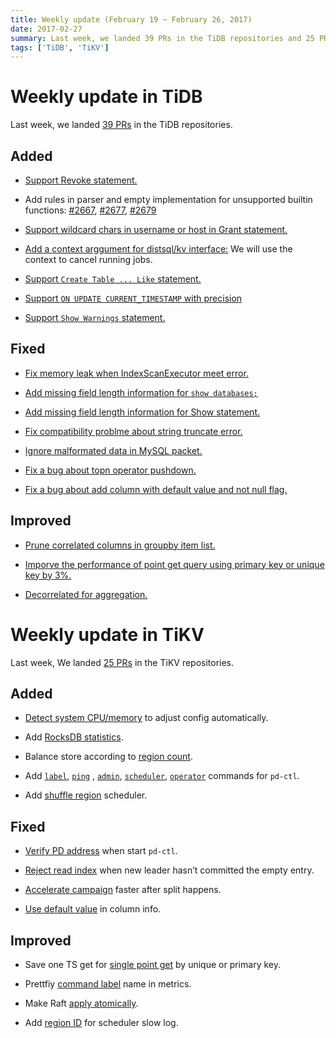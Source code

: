 ```yaml
---
title: Weekly update (February 19 ~ February 26, 2017)
date: 2017-02-27
summary: Last week, we landed 39 PRs in the TiDB repositories and 25 PRs in the TiKV repositories.
tags: ['TiDB', 'TiKV']
---
```


# Weekly update in TiDB

Last week, we landed [39 PRs](https://github.com/pingcap/tidb/pulls?utf8=%E2%9C%93&q=is%3Apr%20is%3Amerged%20merged%3A2017-02-19..2017-02-26%20) in the TiDB repositories.

## Added

* [Support Revoke statement.](https://github.com/pingcap/tidb/pull/2661)

* Add rules in parser and empty implementation for unsupported builtin functions: [#2667](https://github.com/pingcap/tidb/pull/2667), [#2677](https://github.com/pingcap/tidb/pull/2677), [#2679](https://github.com/pingcap/tidb/pull/2667)

* [Support wildcard chars in username or host in Grant statement.](https://github.com/pingcap/tidb/pull/2688)

* [Add a context arggument for distsql/kv interface:](https://github.com/pingcap/tidb/pull/2699) We will use the context to cancel running jobs.

* [Support `Create Table ... Like` statement.](https://github.com/pingcap/tidb/pull/2707)

* [Support `ON UPDATE CURRENT_TIMESTAMP` with precision](https://github.com/pingcap/tidb/pull/2714)

* [Support `Show Warnings` statement.](https://github.com/pingcap/tidb/pull/2724)

## Fixed

* [Fix memory leak when IndexScanExecutor meet error.](https://github.com/pingcap/tidb/pull/2678)

* [Add missing field length information for `show databases;`](https://github.com/pingcap/tidb/pull/2681)

* [Add missing field length information for Show statement.](https://github.com/pingcap/tidb/pull/2698)

* [Fix compatibility problme about string truncate error.](https://github.com/pingcap/tidb/pull/2685)

* [Ignore malformated data in MySQL packet.](https://github.com/pingcap/tidb/pull/2692)

* [Fix a bug about topn operator pushdown.](https://github.com/pingcap/tidb/pull/2693)

* [Fix a bug about add column with default value and not null flag.](https://github.com/pingcap/tidb/pull/2703)

## Improved

* [Prune correlated columns in groupby item list.](https://github.com/pingcap/tidb/pull/2568) 

* [Imporve the performance of point get query using primary key or unique key by 3%.](https://github.com/pingcap/tidb/pull/2631)

* [Decorrelated for aggregation.](https://github.com/pingcap/tidb/pull/2682)

# Weekly update in TiKV

Last week, We landed [25 PRs](https://github.com/search?utf8=%E2%9C%93&q=repo%3Apingcap%2Ftikv+repo%3Apingcap%2Fpd+is%3Apr+is%3Amerged+merged%3A2017-02-19..2017-02-25+&type=Issues&ref=searchresults) in the TiKV repositories.

## Added

* [Detect system CPU/memory](https://github.com/pingcap/tikv/pull/1605) to adjust config automatically. 

* Add [RocksDB statistics](https://github.com/pingcap/tikv/pull/1606).

* Balance store according to [region count](https://github.com/pingcap/pd/pull/506).

* Add [`label`](https://github.com/pingcap/pd/pull/530), [`ping`](https://github.com/pingcap/pd/pull/534) , [`admin`](https://github.com/pingcap/pd/pull/536), [`scheduler`](https://github.com/pingcap/pd/pull/537), [`operator`](https://github.com/pingcap/pd/pull/539) commands for `pd-ctl`.

* Add [shuffle region](https://github.com/pingcap/pd/pull/538) scheduler.

## Fixed

* [Verify PD address](https://github.com/pingcap/pd/pull/528) when start `pd-ctl`.

* [Reject read index](https://github.com/pingcap/tikv/pull/1634) when new leader hasn’t committed the empty entry.

* [Accelerate campaign](https://github.com/pingcap/tikv/pull/1640) faster after split happens. 

* [Use default value](https://github.com/pingcap/tikv/pull/1644) in column info.

## Improved

* Save one TS get for [single point get](https://github.com/pingcap/tikv/pull/1608) by unique or primary key. 

* Prettfiy [command label](https://github.com/pingcap/pd/pull/520) name in metrics.  

* Make Raft [apply atomically](https://github.com/pingcap/tikv/pull/1648).

* Add [region ID](https://github.com/pingcap/tikv/pull/1654) for scheduler slow log.
